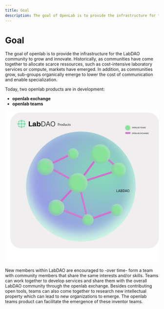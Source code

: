 ```yaml
---
title: Goal
description: The goal of OpenLab is to provide the infrastructure for the LabDAO community to grow and innovate.
---
```


# Goal
The goal of openlab is to provide the infrastructure for the LabDAO community to grow and innovate. Historically, as communities have come together to allocate scarce ressources, such as cost-intensive laboratory services or compute, markets have emerged. In addition, as communities grow, sub-groups organically emerge to lower the cost of communication and enable specialization. 

Today, two openlab products are in development: 
* **openlab exchange**
* **openlab teams** 

![labdao products](https://github.com/labdao/assets/blob/main/openlab_exchange/labdao-products.png?raw=true)

New members within LabDAO are encouraged to -over time- form a team with community members that share the same interests and/or skills. Teams can work together to develop services and share them with the overall LabDAO community through the openlab exchange. Besides contributing open tools, teams can also come together to research new intellectual property which can lead to new organizations to emerge. The openlab teams product can facilitate the emergence of these inventor teams. 
